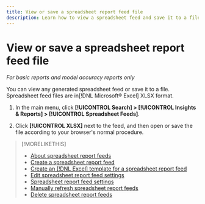 ```yaml
---
title: View or save a spreadsheet report feed file
description: Learn how to view a spreadsheet feed and save it to a file. 
---
```

# View or save a spreadsheet report feed file

*For basic reports and model accuracy reports only*

You can view any generated spreadsheet feed or save it to a file. Spreadsheet feed files are in[!DNL Microsoft® Excel] XLSX format.

1. In the main menu, click **[!UICONTROL Search] > [!UICONTROL Insights & Reports] > [!UICONTROL Spreadsheet Feeds]**.

1. Click **[!UICONTROL XLSX]** next to the feed, and then open or save the file according to your browser's normal procedure.

>[!MORELIKETHIS]
>
>* [About spreadsheet report feeds](spreadsheet-feed-about.md)
>* [Create a spreadsheet report feed](spreadsheet-feed-create.md)
>* [Create an [!DNL Excel] template for a spreadsheet report feed](spreadsheet-feed-create-excel-template.md)
>* [Edit spreadsheet report feed settings](spreadsheet-feed-edit.md)
>* [Spreadsheet report feed settings](spreadsheet-feed-settings.md)
>* [Manually refresh spreadsheet report feeds](spreadsheet-feed-refresh.md)
>* [Delete spreadsheet report feeds](spreadsheet-feed-delete.md)

